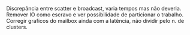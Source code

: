 Discrepância entre scatter e broadcast, varia tempos mas não deveria.
Remover IO como escravo e ver possibilidade de particionar o trabalho.
Corregir graficos do mailbox ainda com a latência, não dividir pelo n. de clusters.
